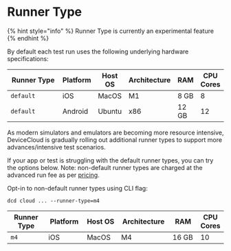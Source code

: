 # Runner Type

{% hint style="info" %}
Runner Type is currently an experimental feature
{% endhint %}

By default each test run uses the following underlying  hardware specifications:

<table><thead><tr><th width="156">Runner Type</th><th>Platform</th><th>Host OS</th><th>Architecture</th><th>RAM</th><th>CPU Cores</th></tr></thead><tbody><tr><td><code>default</code></td><td>iOS</td><td>MacOS</td><td>M1</td><td>8 GB</td><td>8</td></tr><tr><td><code>default</code></td><td>Android</td><td>Ubuntu</td><td>x86</td><td>12 GB</td><td>12</td></tr></tbody></table>



As modern simulators and emulators are becoming more resource intensive, DeviceCloud is gradually rolling out additional runner types to support more advances/intensive test scenarios.

If your app or test is struggling with the default runner types, you can try the options below. Note: non-default runner types are charged at the advanced run fee as per [pricing](https://devicecloud.dev/#pricing).

Opt-in to non-default runner types using CLI flag:&#x20;

`dcd cloud ... --runner-type=m4`



<table><thead><tr><th width="163">Runner Type</th><th width="116">Platform</th><th width="115">Host OS</th><th width="138">Architecture</th><th width="117">RAM</th><th>CPU Cores</th></tr></thead><tbody><tr><td><code>m4</code></td><td>iOS</td><td>MacOS</td><td>M4</td><td>16 GB</td><td>10</td></tr></tbody></table>

